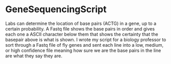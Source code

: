 # GeneSequencingScript
Labs can determine the location of base pairs (ACTG) in a gene, up to a certain probability. A Fastq file shows the base pairs in order and gives each one a ASCII character below them that shows the certainty that the basepair above is what is shown. I wrote my script for a biology professor to sort through a Fastq file of fly genes and sent each line into a low, medium, or high confidence file meaning how sure we are the base pairs in the line are what they say they are. 

